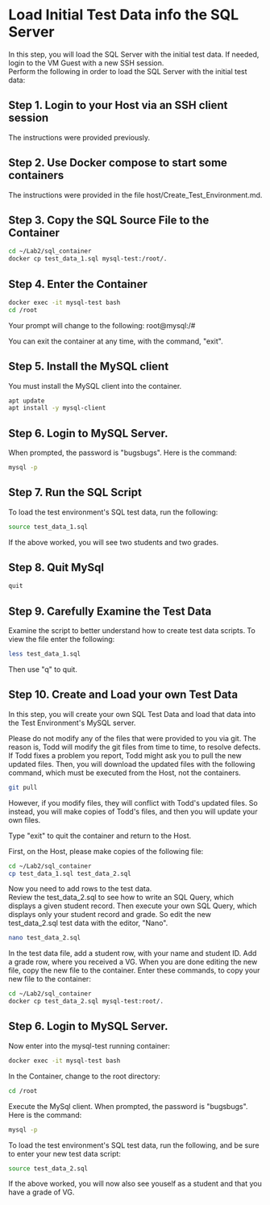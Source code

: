 # Load Initial Test Data info the SQL Server

In this step, you will load the SQL Server with the initial test data.  If needed, login to the VM Guest with a new SSH session.  
Perform the following in order to load the SQL Server with the initial test data:

## Step 1. Login to your Host via an SSH client session

The instructions were provided previously.

## Step 2. Use Docker compose to start some containers
    
The instructions were provided in the file host/Create_Test_Environment.md.

## Step 3. Copy the SQL Source File to the Container

```bash
cd ~/Lab2/sql_container 
docker cp test_data_1.sql mysql-test:/root/.
```

## Step 4. Enter the Container

```bash
docker exec -it mysql-test bash
cd /root
```

Your prompt will change to the following: root@mysql:/#

You can exit the container at any time, with the command, "exit".

## Step 5. Install the MySQL client

You must install the MySQL client into the container.

```bash
apt update
apt install -y mysql-client
```

## Step 6. Login to MySQL Server.  

When prompted, the password is "bugsbugs".  Here is the command:

```bash
mysql -p
```

## Step 7. Run the SQL Script

To load the test environment's SQL test data, run the following:

```bash
source test_data_1.sql
```

If the above worked, you will see two students and two grades.

## Step 8. Quit MySql

```bash
quit
```

## Step 9. Carefully Examine the Test Data

Examine the script to better understand how to create test data scripts.  To view the file enter the following:

```bash
less test_data_1.sql
```

Then use "q" to quit.

## Step 10. Create and Load your own Test Data

In this step, you will create your own SQL Test Data and load that data into the Test Environment's MySQL server.

Please do not modify any of the files that were provided to you via git.
The reason is, Todd will modify the git files from time to time, to resolve defects.
If Todd fixes a problem you report, Todd might ask you to pull the new updated files.
Then, you will download the updated files with the following command, which must be executed from the Host, not the containers.

```bash
git pull
```

However, if you modify files, they will conflict with Todd's updated files.
So instead, you will make copies of Todd's files, and then you will update your own files.

Type "exit" to quit the container and return to the Host.

First, on the Host, please make copies of the following file:

```bash
cd ~/Lab2/sql_container
cp test_data_1.sql test_data_2.sql
```

Now you need to add rows to the test data.  
Review the test_data_2.sql to see how to write an SQL Query, which displays a given student record.
Then execute your own SQL Query, which displays only your student record and grade.
So edit the new test_data_2.sql test data with the editor, "Nano".

```bash
nano test_data_2.sql
```

In the test data file, add a student row, with your name and student ID.
Add a grade row, where you received a VG.
When you are done editing the new file, copy the new file to the container.
Enter these commands, to copy your new file to the container:

```bash
cd ~/Lab2/sql_container
docker cp test_data_2.sql mysql-test:root/.
```

## Step 6. Login to MySQL Server.  

Now enter into the mysql-test running container:

```bash
docker exec -it mysql-test bash
```

In the Container, change to the root directory:

```bash
cd /root
```

Execute the MySql client.
When prompted, the password is "bugsbugs".  Here is the command:

```bash
mysql -p
```

To load the test environment's SQL test data, run the following, and be sure to enter your new test data script:

```bash
source test_data_2.sql
```

If the above worked, you will now also see youself as a student and that you have a grade of VG.
